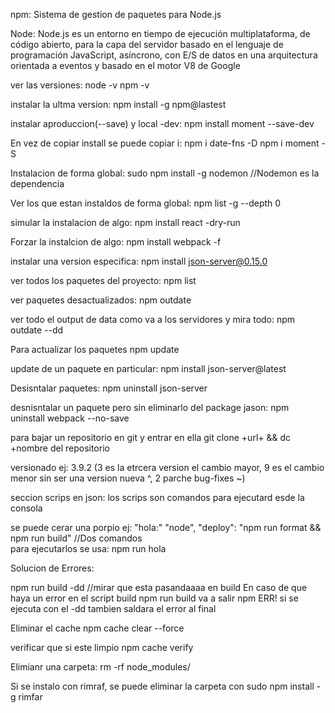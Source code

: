 npm: Sistema de gestion de paquetes para Node.js

Node: Node.js es un entorno en tiempo de ejecución multiplataforma, de código abierto, para la capa del servidor basado en el lenguaje de programación JavaScript, asíncrono, con E/S de datos en una arquitectura orientada a eventos y basado en el motor V8 de Google

ver las versiones:
node -v
npm -v

instalar la ultma version:
npm install -g npm@lastest

instalar aproduccion(--save) y local -dev:
npm install moment --save-dev

En vez de copiar install se puede copiar i:
npm i date-fns -D
npm i moment -S

Instalacion de forma global:
sudo npm install -g nodemon //Nodemon es la dependencia

Ver los que estan instaldos de forma global:
npm list -g --depth 0

simular la instalacion de algo:
npm install react -dry-run

Forzar la instalcion de algo:
npm install webpack -f

instalar una version especifica:
npm install json-server@0.15.0

ver todos los paquetes del proyecto:
npm list

ver paquetes desactualizados:
npm outdate

ver todo el output de data como va a los servidores y mira todo:
npm outdate --dd

Para actualizar los paquetes
npm update

update de un paquete en particular:
npm install json-server@latest

Desisntalar paquetes:
npm uninstall json-server

desnisntalar un paquete pero sin eliminarlo del package jason:
npm uninstall webpack --no-save

para bajar un repositorio en git y entrar en ella
git clone +url+ && dc +nombre del repositorio 

versionado ej:
3.9.2 (3 es la etrcera version el cambio mayor, 9 es el cambio menor sin ser una version nueva ^, 2 parche bug-fixes ~)

seccion scrips en json:
los scrips son comandos para ejecutard esde la consola

se puede cerar una porpio ej:
"hola:" "node",
"deploy": "npm run format && npm run build" //Dos comandos  
para ejecutarlos se usa: npm run hola

Solucion de Errores:

npm run build -dd //mirar que esta pasandaaaa en build
En caso de que haya un error en el script build npm run build va a salir npm ERR!
si se ejecuta con el -dd tambien saldara el error al final

Eliminar el cache
npm cache clear --force

verificar que si este limpio
npm cache verify

Elimianr una carpeta:
rm -rf node_modules/

Si se instalo con rimraf, se puede eliminar la carpeta con
sudo npm install -g rimfar